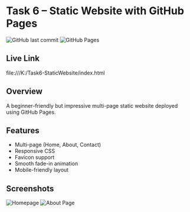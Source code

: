 # Task 6 – Static Website with GitHub Pages

![GitHub last commit](https://img.shields.io/github/last-commit/Kanishka8375/TASK-6)
![GitHub Pages](https://img.shields.io/badge/Deployed-GitHub%20Pages-brightgreen)

## Live Link
file:///K:/Task6-StaticWebsite/index.html

## Overview
A beginner-friendly but impressive multi-page static website deployed using GitHub Pages.

## Features
- Multi-page (Home, About, Contact)
- Responsive CSS
- Favicon support
- Smooth fade-in animation
- Mobile-friendly layout

## Screenshots
![Homepage](images/screenshot1.png)
![About Page](images/screenshot2.png)
